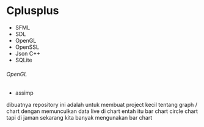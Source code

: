 # Cplusplus

- SFML
- SDL
- OpenGL
- OpenSSL
- Json C++
- SQLite
###### OpenGL
- assimp

dibuatnya repository ini adalah untuk membuat project kecil tentang graph / chart dengan memunculkan data live di chart entah itu bar chart circle chart
tapi di jaman sekarang kita banyak mengunakan bar chart
